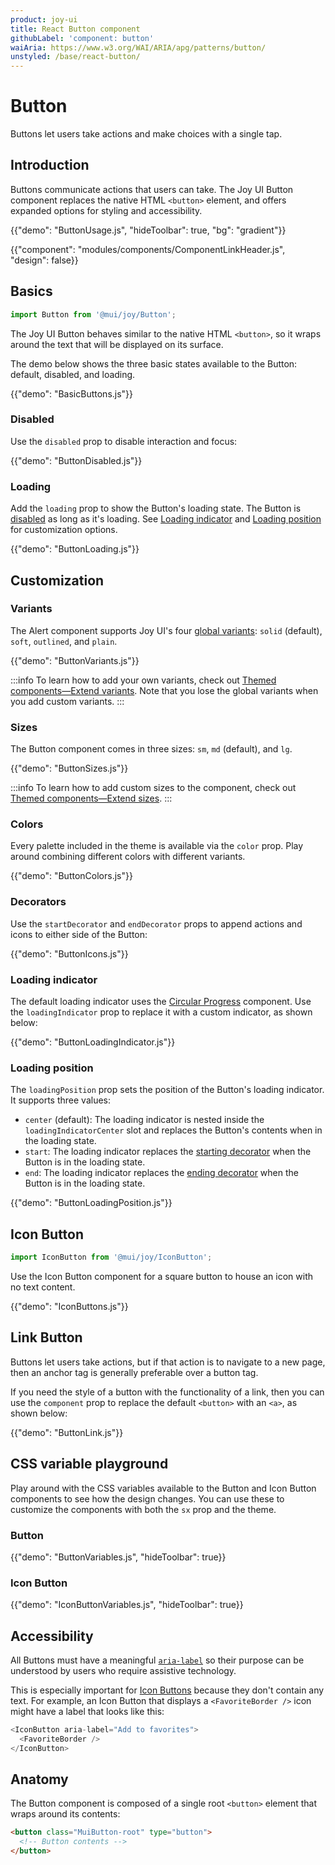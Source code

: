 ```yaml
---
product: joy-ui
title: React Button component
githubLabel: 'component: button'
waiAria: https://www.w3.org/WAI/ARIA/apg/patterns/button/
unstyled: /base/react-button/
---
```


# Button

<p class="description">Buttons let users take actions and make choices with a single tap.</p>

## Introduction

Buttons communicate actions that users can take.
The Joy UI Button component replaces the native HTML `<button>` element, and offers expanded options for styling and accessibility.

{{"demo": "ButtonUsage.js", "hideToolbar": true, "bg": "gradient"}}

{{"component": "modules/components/ComponentLinkHeader.js", "design": false}}

## Basics

```jsx
import Button from '@mui/joy/Button';
```

The Joy UI Button behaves similar to the native HTML `<button>`, so it wraps around the text that will be displayed on its surface.

The demo below shows the three basic states available to the Button: default, disabled, and loading.

{{"demo": "BasicButtons.js"}}

### Disabled

Use the `disabled` prop to disable interaction and focus:

{{"demo": "ButtonDisabled.js"}}

### Loading

Add the `loading` prop to show the Button's loading state.
The Button is [disabled](#disabled) as long as it's loading.
See [Loading indicator](#loading-indicator) and [Loading position](#loading-position) for customization options.

{{"demo": "ButtonLoading.js"}}

## Customization

### Variants

The Alert component supports Joy UI's four [global variants](/joy-ui/main-features/global-variants/): `solid` (default), `soft`, `outlined`, and `plain`.

{{"demo": "ButtonVariants.js"}}

:::info
To learn how to add your own variants, check out [Themed components—Extend variants](/joy-ui/customization/themed-components/#extend-variants).
Note that you lose the global variants when you add custom variants.
:::

### Sizes

The Button component comes in three sizes: `sm`, `md` (default), and `lg`.

{{"demo": "ButtonSizes.js"}}

:::info
To learn how to add custom sizes to the component, check out [Themed components—Extend sizes](/joy-ui/customization/themed-components/#extend-sizes).
:::

### Colors

Every palette included in the theme is available via the `color` prop.
Play around combining different colors with different variants.

{{"demo": "ButtonColors.js"}}

### Decorators

Use the `startDecorator` and `endDecorator` props to append actions and icons to either side of the Button:

{{"demo": "ButtonIcons.js"}}

### Loading indicator

The default loading indicator uses the [Circular Progress](/joy-ui/react-circular-progress/) component.
Use the `loadingIndicator` prop to replace it with a custom indicator, as shown below:

{{"demo": "ButtonLoadingIndicator.js"}}

### Loading position

The `loadingPosition` prop sets the position of the Button's loading indicator.
It supports three values:

- `center` (default): The loading indicator is nested inside the `loadingIndicatorCenter` slot and replaces the Button's contents when in the loading state.
- `start`: The loading indicator replaces the [starting decorator](#decorators) when the Button is in the loading state.
- `end`: The loading indicator replaces the [ending decorator](#decorators) when the Button is in the loading state.

{{"demo": "ButtonLoadingPosition.js"}}

## Icon Button

```jsx
import IconButton from '@mui/joy/IconButton';
```

Use the Icon Button component for a square button to house an icon with no text content.

{{"demo": "IconButtons.js"}}

## Link Button

Buttons let users take actions, but if that action is to navigate to a new page, then an anchor tag is generally preferable over a button tag.

If you need the style of a button with the functionality of a link, then you can use the `component` prop to replace the default `<button>` with an `<a>`, as shown below:

{{"demo": "ButtonLink.js"}}

## CSS variable playground

Play around with the CSS variables available to the Button and Icon Button components to see how the design changes.
You can use these to customize the components with both the `sx` prop and the theme.

### Button

{{"demo": "ButtonVariables.js", "hideToolbar": true}}

### Icon Button

{{"demo": "IconButtonVariables.js", "hideToolbar": true}}

## Accessibility

All Buttons must have a meaningful [`aria-label`](https://developer.mozilla.org/en-US/docs/Web/Accessibility/ARIA/Attributes/aria-label) so their purpose can be understood by users who require assistive technology.

This is especially important for [Icon Buttons](#icon-button) because they don't contain any text.
For example, an Icon Button that displays a `<FavoriteBorder />` icon might have a label that looks like this:

```js
<IconButton aria-label="Add to favorites">
  <FavoriteBorder />
</IconButton>
```

## Anatomy

The Button component is composed of a single root `<button>` element that wraps around its contents:

```html
<button class="MuiButton-root" type="button">
  <!-- Button contents -->
</button>
```
